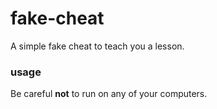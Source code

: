 # fake-cheat
A simple fake cheat to teach you a lesson.

### usage
Be careful **not** to run on any of your computers.
